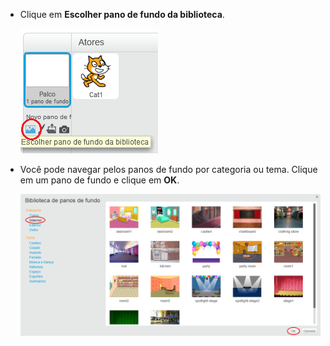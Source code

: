 + Clique em **Escolher pano de fundo da biblioteca**.
    
    ![screenshot](images/stage-choose.png)

+ Você pode navegar pelos panos de fundo por categoria ou tema. Clique em um pano de fundo e clique em **OK**.
    
    ![screenshot](images/backdrop.png)